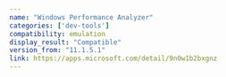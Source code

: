```yaml
---
name: "Windows Performance Analyzer"
categories: ['dev-tools']
compatibility: emulation
display_result: "Compatible"
version_from: "11.1.5.1"
link: https://apps.microsoft.com/detail/9n0w1b2bxgnz
---
```


